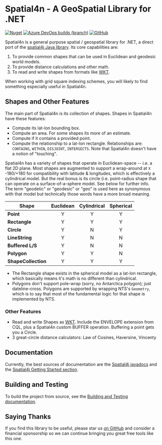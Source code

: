 Spatial4n - A GeoSpatial Library for .NET
=========

[![Nuget](https://img.shields.io/nuget/dt/Spatial4n.Core)](https://www.nuget.org/packages/Spatial4n.Core)
[![Azure DevOps builds (branch)](https://img.shields.io/azure-devops/build/Spatial4n/Spatial4n/1/master)](https://dev.azure.com/Spatial4n/Spatial4n/_build?definitionId=1)
[![GitHub](https://img.shields.io/github/license/synhershko/Spatial4n)](https://github.com/synhershko/J2N/blob/master/LICENSE.txt)

Spatial4n is a general purpose spatial / geospatial library for .NET, a direct port of the [spatial4j Java library](https://github.com/locationtech/spatial4j). Its core capabilities are:

1. To provide common shapes that can be used in Euclidean and geodesic world models.
2. To provide distance calculations and other math.
3. To read and write shapes from formats like [WKT](http://en.wikipedia.org/wiki/Well-known_text).

When working with grid square indexing schemes, you will likely to find something especially useful in Spatial4n.

## Shapes and Other Features

The main part of Spatial4n is its collection of shapes.  Shapes in Spatial4n have these features:

* Compute its lat-lon bounding box.
* Compute an area.  For some shapes its more of an estimate.
* Compute if it contains a provided point.
* Compute the relationship to a lat-lon rectangle. Relationships are: `CONTAINS`, `WITHIN`, `DISJOINT`, `INTERSECTS`.  Note that Spatial4n doesn't have a notion of "touching".

Spatial4n has a variety of shapes that operate in Euclidean-space -- i.e. a flat 2D plane.  Most shapes are augmented to support a wrap-around at `X` -180/+180 for compatibility with latitude & longitudes, which is effectively a cylindrical model.  But the real bonus is its circle (i.e. point-radius shape that can operate on a surface-of-a-sphere model.  See below for further info.  The term "geodetic" or "geodesic" or "geo" is used here as synonymous with that model but technically those words have a more broad meaning.

| Shape      | Euclidean | Cylindrical | Spherical|
| -----------|:---------:|:-----------:|:--------:|
| **Point**      | Y     | Y           | Y        |
| **Rectangle**  | Y     | Y           | Y        |
| **Circle**     | Y     | N           | Y        |
| **LineString** | Y     | N           | N        |
| **Buffered L/S** | Y   | N           | N        |
| **Polygon**    | Y     | Y           | N        |
| **ShapeCollection** | Y | Y          | Y        |

* The Rectangle shape exists in the spherical model as a lat-lon rectangle, which basically means it's math is no different than cylindrical.
* Polygons don't support pole-wrap (sorry, no Antarctica polygon); just dateline-cross.  Polygons are supported by wrapping NTS's `Geometry`, which is to say that most of the fundamental logic for that shape is implemented by NTS.

### Other Features

* Read and write Shapes as [WKT](http://en.wikipedia.org/wiki/Well-known_text).  Include the ENVELOPE extension from CQL, plus a Spatial4n custom BUFFER operation. Buffering a point gets you a Circle.
* 3 great-circle distance calculators: Law of Cosines, Haversine, Vincenty

## Documentation

Currently, the best sources of documentation are the [Spatial4j javadocs](https://locationtech.github.io/spatial4j/apidocs/) and the [Spatial4j Getting Started section](https://github.com/locationtech/spatial4j#getting-started).

## Building and Testing

To build the project from source, see the [Building and Testing documentation](https://github.com/synhershko/Spatial4n/docs/building-and-testing.md).

## Saying Thanks

If you find this library to be useful, please star us [on GitHub](https://github.com/synhershko/Spatial4n) and consider a financial sponsorship so we can continue bringing you great free tools like this one.
